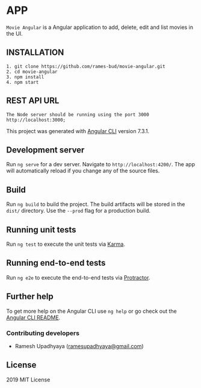 # APP
`Movie Angular` is a Angular application to add, delete, edit and list movies in the UI.

## INSTALLATION
```
1. git clone https://github.com/rames-bud/movie-angular.git
2. cd movie-angular
3. npm install
4. npm start
```

## REST API URL
```
The Node server should be running using the port 3000
http://localhost:3000;
```

This project was generated with [Angular CLI](https://github.com/angular/angular-cli) version 7.3.1.

## Development server

Run `ng serve` for a dev server. Navigate to `http://localhost:4200/`. The app will automatically reload if you change any of the source files.

## Build

Run `ng build` to build the project. The build artifacts will be stored in the `dist/` directory. Use the `--prod` flag for a production build.

## Running unit tests

Run `ng test` to execute the unit tests via [Karma](https://karma-runner.github.io).

## Running end-to-end tests

Run `ng e2e` to execute the end-to-end tests via [Protractor](http://www.protractortest.org/).

## Further help

To get more help on the Angular CLI use `ng help` or go check out the [Angular CLI README](https://github.com/angular/angular-cli/blob/master/README.md).

### Contributing developers
* Ramesh Upadhyaya (ramesupadhyaya@gmail.com)

## License
2019 MIT License
